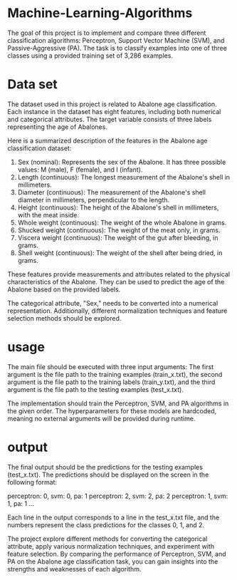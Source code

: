 # Machine-Learning-Algorithms
The goal of this project is to implement and compare three different classification algorithms: 
Perceptron, Support Vector Machine (SVM), and Passive-Aggressive (PA). 
The task is to classify examples into one of three classes using a provided training set of 3,286 examples.

# Data set
The dataset used in this project is related to Abalone age classification. 
Each instance in the dataset has eight features, including both numerical and categorical attributes. 
The target variable consists of three labels representing the age of Abalones. 

Here is a summarized description of the features in the Abalone age classification dataset:
1. Sex (nominal): Represents the sex of the Abalone. It has three possible values: M (male), F (female), and I (infant).
2. Length (continuous): The longest measurement of the Abalone's shell in millimeters.
3. Diameter (continuous): The measurement of the Abalone's shell diameter in millimeters, perpendicular to the length.
4. Height (continuous): The height of the Abalone's shell in millimeters, with the meat inside.
5. Whole weight (continuous): The weight of the whole Abalone in grams.
6. Shucked weight (continuous): The weight of the meat only, in grams.
7. Viscera weight (continuous): The weight of the gut after bleeding, in grams.
8. Shell weight (continuous): The weight of the shell after being dried, in grams.

These features provide measurements and attributes related to the physical characteristics of the Abalone. 
They can be used to predict the age of the Abalone based on the provided labels.

The categorical attribute, "Sex," needs to be converted into a numerical representation. 
Additionally, different normalization techniques and feature selection methods should be explored.

# usage
The main file should be executed with three input arguments: 
The first argument is the file path to the training examples (train_x.txt),
the second argument is the file path to the training labels (train_y.txt), 
and the third argument is the file path to the testing examples (test_x.txt).

The implementation should train the Perceptron, SVM, and PA algorithms in the given order. 
The hyperparameters for these models are hardcoded, meaning no external arguments will be provided during runtime.

# output
The final output should be the predictions for the testing examples (test_x.txt). 
The predictions should be displayed on the screen in the following format:

perceptron: 0, svm: 0, pa: 1
perceptron: 2, svm: 2, pa: 2
perceptron: 1, svm: 1, pa: 1
...

Each line in the output corresponds to a line in the test_x.txt file, 
and the numbers represent the class predictions for the classes 0, 1, and 2.

The project explore different methods for converting the categorical attribute,
apply various normalization techniques, and experiment with feature selection. 
By comparing the performance of Perceptron, SVM, and PA on the Abalone age classification task, 
you can gain insights into the strengths and weaknesses of each algorithm.
